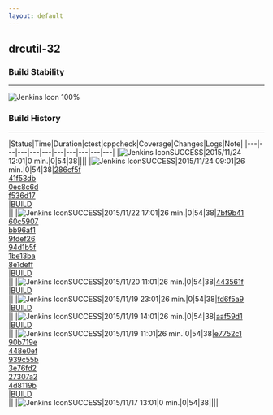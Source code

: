 ```yaml
---
layout: default
---
```

## drcutil-32
### Build Stability
___
![Jenkins Icon](http://jenkinshrg.github.io/images/48x48/health-80plus.png)
100%
  
### Build History
___
|Status|Time|Duration|<span class='badge'>ctest</span>|<span class='badge'>cppcheck</span>|Coverage|Changes|Logs|Note|
|---|---|---|---|---|---|---|---|---|---|
|![Jenkins Icon](http://jenkinshrg.github.io/images/24x24/blue.png)SUCCESS|2015/11/24 12:01|0 min.|0|54|38||||
|![Jenkins Icon](http://jenkinshrg.github.io/images/24x24/blue.png)SUCCESS|2015/11/24 09:01|26 min.|0|54|38|[286cf5f](https://github.com/fkanehiro/hrpsys-base/commit/286cf5fbae6173b85ed712fbfea4a1d3dbd8d555)<br>[41f53db](https://github.com/fkanehiro/hrpsys-base/commit/41f53db1ea0c138b57db073021a1bfcc2bf2db72)<br>[0ec8c6d](https://github.com/fkanehiro/hrpsys-base/commit/0ec8c6d1ad61389c805772b9f0b53ec0e5cf958f)<br>[f536d17](https://github.com/fkanehiro/hrpsys-base/commit/f536d17ad4862fb931ce97de0a2515210a75f885)<br>|[BUILD](https://drive.google.com/file/d/0B54sHwaxmuM4MUNvTXV3NmtLdkk/view?usp=drivesdk)<br>||
|![Jenkins Icon](http://jenkinshrg.github.io/images/24x24/blue.png)SUCCESS|2015/11/22 17:01|26 min.|0|54|38|[7bf9b41](https://github.com/fkanehiro/hrpsys-base/commit/7bf9b41d0164deb3035383dbacf87c5589a756a5)<br>[60c5907](https://github.com/fkanehiro/hrpsys-base/commit/60c5907386fe93a9b64e7d3955a036840251949e)<br>[bb96af1](https://github.com/fkanehiro/hrpsys-base/commit/bb96af1e71f01a6613aed7f5262d87ecf82fcec2)<br>[9fdef26](https://github.com/fkanehiro/hrpsys-base/commit/9fdef26cb641d39d08aab386a85f35d089e7bf6d)<br>[94d1b5f](https://github.com/fkanehiro/hrpsys-base/commit/94d1b5f22fd3796d4bc514df41ed256f6776f089)<br>[1be13ba](https://github.com/fkanehiro/hrpsys-base/commit/1be13ba5a86d1232f070a1d6631d069fc78d6e24)<br>[8e1deff](https://github.com/fkanehiro/hrpsys-base/commit/8e1deffd9b8f7e53563a3fe87497a3647db9ef24)<br>|[BUILD](https://drive.google.com/file/d/0B54sHwaxmuM4Wk9VQ0pGd1VuRE0/view?usp=drivesdk)<br>||
|![Jenkins Icon](http://jenkinshrg.github.io/images/24x24/blue.png)SUCCESS|2015/11/20 11:01|26 min.|0|54|38|[443561f](https://github.com/jrl-umi3218/hmc2/commit/443561f0cc957a5ad715df9ac81f8851ad7616d1)<br>|[BUILD](https://drive.google.com/file/d/0B54sHwaxmuM4b2FBNDFicGw0UkU/view?usp=drivesdk)<br>||
|![Jenkins Icon](http://jenkinshrg.github.io/images/24x24/blue.png)SUCCESS|2015/11/19 23:01|26 min.|0|54|38|[fd6f5a9](https://github.com/fkanehiro/hrpsys-base/commit/fd6f5a9a05980f7c974f9d49376bdf31976d2c5a)<br>|[BUILD](https://drive.google.com/file/d/0B54sHwaxmuM4aE9DQ2tpVWpaUjA/view?usp=drivesdk)<br>||
|![Jenkins Icon](http://jenkinshrg.github.io/images/24x24/blue.png)SUCCESS|2015/11/19 14:01|26 min.|0|54|38|[aaf59d1](https://github.com/fkanehiro/hrpsys-base/commit/aaf59d14e3e4129a8eadd4403a1893c80647c672)<br>|[BUILD](https://drive.google.com/file/d/0B54sHwaxmuM4T1lmNFI5MDdEUXc/view?usp=drivesdk)<br>||
|![Jenkins Icon](http://jenkinshrg.github.io/images/24x24/blue.png)SUCCESS|2015/11/19 11:01|26 min.|0|54|38|[e7752c1](https://github.com/fkanehiro/hrpsys-base/commit/e7752c1cf5120314067842f4b203fd239c203c7a)<br>[90b719e](https://github.com/fkanehiro/hrpsys-base/commit/90b719e69ba4986387247472f23ba8d8a788f277)<br>[448e0ef](https://github.com/fkanehiro/hrpsys-base/commit/448e0effe0bf30271b5b22d93ed0fe596ef8b6fb)<br>[939c55b](https://github.com/fkanehiro/hrpsys-base/commit/939c55b24978cb65c2f19cb2a57d87b16b3d1fea)<br>[3e76fd2](https://github.com/fkanehiro/hrpsys-base/commit/3e76fd22f2806620ae071dc90189ca74cafb4bfa)<br>[27307a2](https://github.com/jrl-umi3218/hrpsys-humanoid/commit/27307a27526a8aecef0553b25fe66334fe5e3b52)<br>[4d8119b](https://github.com/jrl-umi3218/hrpsys-humanoid/commit/4d8119b28617d0bfee56b1b3e352125b745b8537)<br>|[BUILD](https://drive.google.com/file/d/0B54sHwaxmuM4SUV4MERlNl83SkU/view?usp=drivesdk)<br>||
|![Jenkins Icon](http://jenkinshrg.github.io/images/24x24/blue.png)SUCCESS|2015/11/17 13:01|0 min.|0|54|38||||
